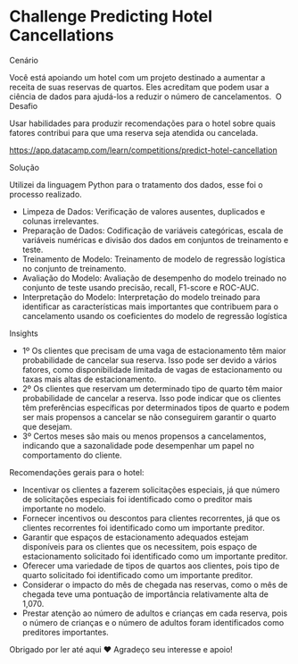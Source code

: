 # Challenge Predicting Hotel Cancellations


Cenário

Você está apoiando um hotel com um projeto destinado a aumentar a receita de suas reservas de quartos. Eles acreditam que podem usar a ciência de dados para ajudá-los a reduzir o número de cancelamentos. 
O Desafio

Usar habilidades para produzir recomendações para o hotel sobre quais fatores contribui para que uma reserva seja atendida ou cancelada.

https://app.datacamp.com/learn/competitions/predict-hotel-cancellation

Solução

Utilizei da linguagem Python para o tratamento dos dados, esse foi o processo realizado. 

- Limpeza de Dados: Verificação de valores ausentes, duplicados e colunas irrelevantes. 
- Preparação de Dados: Codificação de variáveis categóricas, escala de variáveis numéricas e divisão dos dados em conjuntos de treinamento e teste. 
- Treinamento de Modelo: Treinamento de modelo de regressão logística no conjunto de treinamento. 
- Avaliação do Modelo: Avaliação de desempenho do modelo treinado no conjunto de teste usando precisão, recall, F1-score e ROC-AUC. 
- Interpretação do Modelo: Interpretação do modelo treinado para identificar as características mais importantes que contribuem para o cancelamento usando os coeficientes do modelo de regressão logística

Insights

- 1º Os clientes que precisam de uma vaga de estacionamento têm maior probabilidade de cancelar sua reserva. Isso pode ser devido a vários fatores, como disponibilidade limitada de vagas de estacionamento ou taxas mais altas de estacionamento.
- 2º Os clientes que reservam um determinado tipo de quarto têm maior probabilidade de cancelar a reserva. Isso pode indicar que os clientes têm preferências específicas por determinados tipos de quarto e podem ser mais propensos a cancelar se não conseguirem garantir o quarto que desejam.
- 3º Certos meses são mais ou menos propensos a cancelamentos, indicando que a sazonalidade pode desempenhar um papel no comportamento do cliente.

Recomendações gerais para o hotel:

- Incentivar os clientes a fazerem solicitações especiais, já que número de solicitações especiais foi identificado como o preditor mais importante no modelo. 
- Fornecer incentivos ou descontos para clientes recorrentes, já que os clientes recorrentes foi identificado como um importante preditor. 
- Garantir que espaços de estacionamento adequados estejam disponíveis para os clientes que os necessitem, pois espaço de estacionamento solicitado foi identificado como um importante preditor.
- Oferecer uma variedade de tipos de quartos aos clientes, pois tipo de quarto solicitado foi identificado como um importante preditor. 
- Considerar o impacto do mês de chegada nas reservas, como o mês de chegada teve uma pontuação de importância relativamente alta de 1,070. 
- Prestar atenção ao número de adultos e crianças em cada reserva, pois o número de crianças e o número de adultos foram identificados como preditores importantes.

Obrigado por ler até aqui ❤
Agradeço seu interesse e apoio!